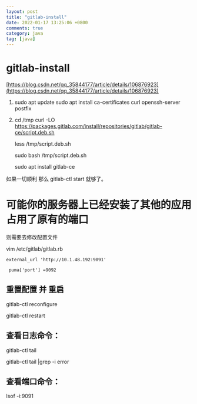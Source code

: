 ```yaml
---
layout: post
title: "gitlab-install"
date: 2022-01-17 13:25:06 +0800
comments: true
category: java
tag: [java]
---
```




#  gitlab-install

[https://blog.csdn.net/qq_35844177/article/details/106876923](https://blog.csdn.net/qq_35844177/article/details/106876923)

1. sudo apt update
sudo apt install ca-certificates curl openssh-server postfix


2. cd /tmp
    curl -LO https://packages.gitlab.com/install/repositories/gitlab/gitlab-ce/script.deb.sh

    less /tmp/script.deb.sh

    sudo bash /tmp/script.deb.sh

    sudo apt install gitlab-ce

如果一切顺利 那么 gitlab-ctl start 就够了。




# 可能你的服务器上已经安装了其他的应用 占用了原有的端口
则需要去修改配置文件

vim /etc/gitlab/gitlab.rb
```
external_url 'http://10.1.48.192:9091' 

 puma['port'] =9092
```

## 重置配置 并 重启

gitlab-ctl reconfigure

gitlab-ctl restart


## 查看日志命令：

gitlab-ctl tail 

gitlab-ctl tail |grep -i error

## 查看端口命令：

lsof -i:9091




